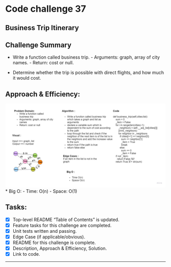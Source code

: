 # Code challenge 37

## Business Trip Itinerary

## Challenge Summary

  * Write a function called business trip.
        - Arguments: graph, array of city names.
        - Return: cost or null.

  * Determine whether the trip is possible with direct flights, and how much it would cost.

## Approach & Efficiency:
<img  src="Untitled (20).jpg">
  * Big O:
    - Time: O(n)
    - Space: O(1)

## Tasks:
  - [x] Top-level README “Table of Contents” is updated.
  - [x] Feature tasks for this challenge are completed.
  - [x] Unit tests written and passing.
  - [x] Edge Case (if applicable/obvious).
  - [x] README for this challenge is complete.
  - [x] Description, Approach & Efficiency, Solution.
  - [x] Link to code.

---